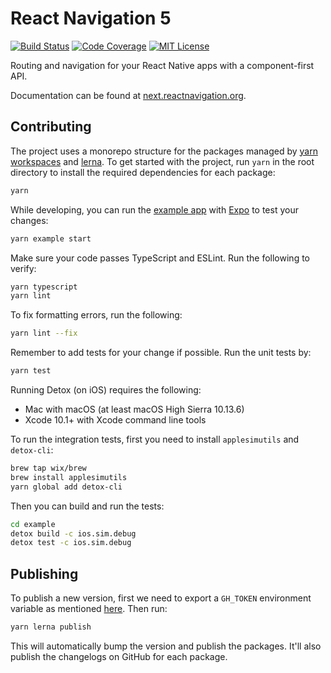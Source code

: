 # React Navigation 5

[![Build Status][build-badge]][build]
[![Code Coverage][coverage-badge]][coverage]
[![MIT License][license-badge]][license]

Routing and navigation for your React Native apps with a component-first API.

Documentation can be found at [next.reactnavigation.org](https://next.reactnavigation.org/).

## Contributing

The project uses a monorepo structure for the packages managed by [yarn workspaces](https://yarnpkg.com/lang/en/docs/workspaces/) and [lerna](https://lerna.js.org). To get started with the project, run `yarn` in the root directory to install the required dependencies for each package:

```sh
yarn
```

While developing, you can run the [example app](/example/) with [Expo](https://expo.io/) to test your changes:

```sh
yarn example start
```

Make sure your code passes TypeScript and ESLint. Run the following to verify:

```sh
yarn typescript
yarn lint
```

To fix formatting errors, run the following:

```sh
yarn lint --fix
```

Remember to add tests for your change if possible. Run the unit tests by:

```sh
yarn test
```

Running Detox (on iOS) requires the following:

- Mac with macOS (at least macOS High Sierra 10.13.6)
- Xcode 10.1+ with Xcode command line tools

To run the integration tests, first you need to install `applesimutils` and `detox-cli`:

```sh
brew tap wix/brew
brew install applesimutils
yarn global add detox-cli
```

Then you can build and run the tests:

```sh
cd example
detox build -c ios.sim.debug
detox test -c ios.sim.debug
```

## Publishing

To publish a new version, first we need to export a `GH_TOKEN` environment variable as mentioned [here](https://github.com/lerna/lerna/tree/master/commands/version#--create-release-type). Then run:

```sh
yarn lerna publish
```

This will automatically bump the version and publish the packages. It'll also publish the changelogs on GitHub for each package.

<!-- badges -->

[build-badge]: https://img.shields.io/circleci/project/github/react-navigation/navigation-ex/master.svg?style=flat-square
[build]: https://circleci.com/gh/react-navigation/navigation-ex
[coverage-badge]: https://img.shields.io/codecov/c/github/react-navigation/navigation-ex.svg?style=flat-square
[coverage]: https://codecov.io/github/react-navigation/navigation-ex
[license-badge]: https://img.shields.io/npm/l/@react-navigation/core.svg?style=flat-square
[license]: https://opensource.org/licenses/MIT
